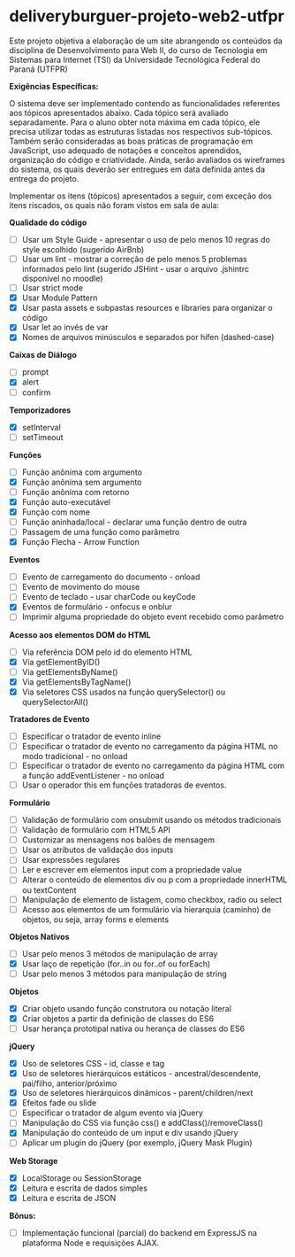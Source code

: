 # deliveryburguer-projeto-web2-utfpr
Este projeto objetiva a elaboração de um site abrangendo os conteúdos da disciplina de Desenvolvimento para Web II, 
do curso de Tecnologia em Sistemas para Internet (TSI) da Universidade Tecnológica Federal do Paraná (UTFPR)

**Exigências Específicas:**

O sistema deve ser implementado contendo as funcionalidades referentes aos tópicos apresentados abaixo. Cada tópico será avaliado 
separadamente. Para o aluno obter nota máxima em cada tópico, ele precisa utilizar todas as estruturas listadas nos respectivos 
sub-tópicos. Também serão consideradas as boas práticas de programação em JavaScript, uso adequado de notações e conceitos aprendidos, 
organização do código e criatividade. Ainda, serão avaliados os wireframes do sistema, os quais deverão ser entregues em data definida 
antes da entrega do projeto.

Implementar os itens (tópicos) apresentados a seguir, com exceção dos itens riscados, os quais não foram vistos em sala de aula:

**Qualidade do código**
  - [ ] Usar um Style Guide - apresentar o uso de pelo menos 10 regras do style escolhido (sugerido AirBnb)
  - [ ] Usar um lint - mostrar a correção de pelo menos 5 problemas informados pelo lint (sugerido JSHint - 
  usar o arquivo .jshintrc disponível no moodle)
  - [ ] Usar strict mode
  - [x] Usar Module Pattern
  - [x] Usar pasta assets e subpastas resources e libraries para organizar o código
  - [x] Usar let ao invés de var
  - [x] Nomes de arquivos minúsculos e separados por hífen (dashed-case)

**Caixas de Diálogo**
  - [ ] prompt
  - [x] alert
  - [ ] confirm
  
**Temporizadores**
  - [x] setInterval
  - [ ] setTimeout
  
**Funções**
  - [ ] Função anônima com argumento
  - [x] Função anônima sem argumento
  - [ ] Função anônima com retorno
  - [x] Função auto-executável
  - [x] Função com nome
  - [ ] Função aninhada/local - declarar uma função dentro de outra
  - [ ] Passagem de uma função como parâmetro
  - [x] Função Flecha - Arrow Function

**Eventos**
  - [ ] Evento de carregamento do documento - onload
  - [ ] Evento de movimento do mouse
  - [ ] Evento de teclado - usar charCode ou keyCode
  - [x] Eventos de formulário - onfocus e onblur
  - [ ] Imprimir alguma propriedade do objeto event recebido como parâmetro

**Acesso aos elementos DOM do HTML**
  - [ ] Via referência DOM pelo id do elemento HTML
  - [x] Via getElementByID()
  - [ ] Via getElementsByName()
  - [x] Via getElementsByTagName()
  - [x] Via seletores CSS usados na função querySelector() ou querySelectorAll()

**Tratadores de Evento**
  - [ ] Especificar o tratador de evento inline
  - [ ] Especificar o tratador de evento no carregamento da página HTML no modo tradicional - no onload
  - [ ] Especificar o tratador de evento no carregamento da página HTML com a função addEventListener - no onload
  - [ ] Usar o operador this em funções tratadoras de eventos.

**Formulário**
  - [ ] Validação de formulário com onsubmit usando os métodos tradicionais
  - [ ] Validação de formulário com HTML5 API
  - [ ] Customizar as mensagens nos balões de mensagem
  - [ ] Usar os atributos de validação dos inputs
  - [ ] Usar expressões regulares
  - [ ] Ler e escrever em elementos input com a propriedade value
  - [ ] Alterar o conteúdo de elementos div ou p com a propriedade innerHTML ou textContent
  - [ ] Manipulação de elemento de listagem, como checkbox, radio ou select
  - [ ] Acesso aos elementos de um formulário via hierarquia (caminho) de objetos, ou seja, array forms e elements

**Objetos Nativos**
  - [ ] Usar pelo menos 3 métodos de manipulação de array
  - [x] Usar laço de repetição (for..in ou for..of ou forEach)
  - [ ] Usar pelo menos 3 métodos para manipulação de string

**Objetos**
  - [x] Criar objeto usando função construtora ou notação literal
  - [x] Criar objetos a partir da definição de classes do ES6
  - [ ] Usar herança prototipal nativa ou herança de classes do ES6

**jQuery**
  - [x] Uso de seletores CSS - id, classe e tag
  - [x] Uso de seletores hierárquicos estáticos - ancestral/descendente, pai/filho, anterior/próximo
  - [x] Uso de seletores hierárquicos dinâmicos - parent/children/next
  - [x] Efeitos fade ou slide
  - [ ] Especificar o tratador de algum evento via jQuery
  - [ ] Manipulação do CSS via função css() e addClass()/removeClass()
  - [x] Manipulação do conteúdo de um input e div usando jQuery
  - [ ] Aplicar um plugin do jQuery (por exemplo, jQuery Mask Plugin)

**Web Storage**
  - [x] LocalStorage ou SessionStorage
  - [x] Leitura e escrita de dados simples
  - [x] Leitura e escrita de JSON

**Bônus:**
  - [ ] Implementação funcional (parcial) do backend em ExpressJS na plataforma Node e requisições AJAX.
